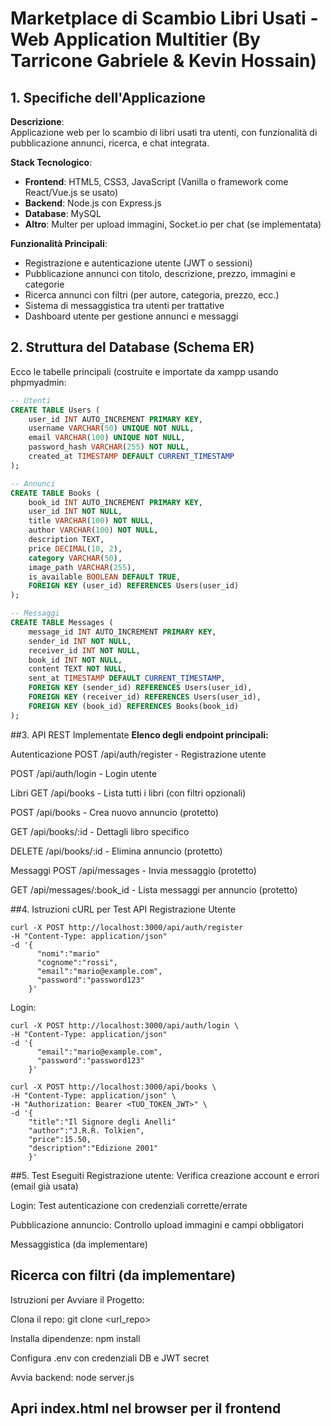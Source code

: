 # Marketplace di Scambio Libri Usati - Web Application Multitier (By Tarricone Gabriele & Kevin Hossain)

## 1. Specifiche dell'Applicazione
**Descrizione**:  
Applicazione web per lo scambio di libri usati tra utenti, con funzionalità di pubblicazione annunci, ricerca, e chat integrata.

**Stack Tecnologico**:
- **Frontend**: HTML5, CSS3, JavaScript (Vanilla o framework come React/Vue.js se usato)
- **Backend**: Node.js con Express.js
- **Database**: MySQL
- **Altro**: Multer per upload immagini, Socket.io per chat (se implementata)

**Funzionalità Principali**:
- Registrazione e autenticazione utente (JWT o sessioni)
- Pubblicazione annunci con titolo, descrizione, prezzo, immagini e categorie
- Ricerca annunci con filtri (per autore, categoria, prezzo, ecc.)
- Sistema di messaggistica tra utenti per trattative
- Dashboard utente per gestione annunci e messaggi

## 2. Struttura del Database (Schema ER)
Ecco le tabelle principali (costruite e importate da xampp usando phpmyadmin:

```sql
-- Utenti
CREATE TABLE Users (
    user_id INT AUTO_INCREMENT PRIMARY KEY,
    username VARCHAR(50) UNIQUE NOT NULL,
    email VARCHAR(100) UNIQUE NOT NULL,
    password_hash VARCHAR(255) NOT NULL,
    created_at TIMESTAMP DEFAULT CURRENT_TIMESTAMP
);

-- Annunci
CREATE TABLE Books (
    book_id INT AUTO_INCREMENT PRIMARY KEY,
    user_id INT NOT NULL,
    title VARCHAR(100) NOT NULL,
    author VARCHAR(100) NOT NULL,
    description TEXT,
    price DECIMAL(10, 2),
    category VARCHAR(50),
    image_path VARCHAR(255),
    is_available BOOLEAN DEFAULT TRUE,
    FOREIGN KEY (user_id) REFERENCES Users(user_id)
);

-- Messaggi
CREATE TABLE Messages (
    message_id INT AUTO_INCREMENT PRIMARY KEY,
    sender_id INT NOT NULL,
    receiver_id INT NOT NULL,
    book_id INT NOT NULL,
    content TEXT NOT NULL,
    sent_at TIMESTAMP DEFAULT CURRENT_TIMESTAMP,
    FOREIGN KEY (sender_id) REFERENCES Users(user_id),
    FOREIGN KEY (receiver_id) REFERENCES Users(user_id),
    FOREIGN KEY (book_id) REFERENCES Books(book_id)
);
```

##3. API REST Implementate
**Elenco degli endpoint principali:**

Autenticazione
POST /api/auth/register - Registrazione utente

POST /api/auth/login - Login utente

Libri
GET /api/books - Lista tutti i libri (con filtri opzionali)

POST /api/books - Crea nuovo annuncio (protetto)

GET /api/books/:id - Dettagli libro specifico

DELETE /api/books/:id - Elimina annuncio (protetto)

Messaggi
POST /api/messages - Invia messaggio (protetto)

GET /api/messages/:book_id - Lista messaggi per annuncio (protetto)

##4. Istruzioni cURL per Test API 
Registrazione Utente
```
curl -X POST http://localhost:3000/api/auth/register 
-H "Content-Type: application/json" 
-d '{
      "nomi":"mario"   
      "cognome":"rossi",
      "email":"mario@example.com", 
      "password":"password123"
    }'
```
Login:
```
curl -X POST http://localhost:3000/api/auth/login \
-H "Content-Type: application/json" 
-d '{
      "email":"mario@example.com", 
      "password":"password123"
    }'
```

```
curl -X POST http://localhost:3000/api/books \
-H "Content-Type: application/json" \
-H "Authorization: Bearer <TUO_TOKEN_JWT>" \
-d '{
    "title":"Il Signore degli Anelli"
    "author":"J.R.R. Tolkien", 
    "price":15.50, 
    "description":"Edizione 2001"
    }'
```    
##5. Test Eseguiti
Registrazione utente: Verifica creazione account e errori (email già usata)

Login: Test autenticazione con credenziali corrette/errate

Pubblicazione annuncio: Controllo upload immagini e campi obbligatori

Messaggistica (da implementare)

Ricerca con filtri (da implementare)
------------------------------------------

Istruzioni per Avviare il Progetto:

Clona il repo: git clone <url_repo>

Installa dipendenze: npm install

Configura .env con credenziali DB e JWT secret

Avvia backend: node server.js

Apri index.html nel browser per il frontend
---------------------------------------------------------------------------------------------------------------------------------------------


